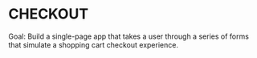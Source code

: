 # CHECKOUT

Goal: Build a single-page app that takes a user through a series of forms that simulate a shopping cart checkout experience.